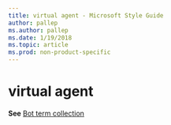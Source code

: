 ```yaml
---
title: virtual agent - Microsoft Style Guide
author: pallep
ms.author: pallep
ms.date: 1/19/2018
ms.topic: article
ms.prod: non-product-specific
---
```


# virtual agent

**See** [Bot term collection](/style-guide/a-z-word-list-term-collections/term-collections/bot-terms)
